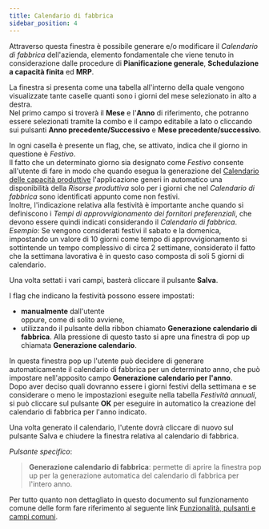 ```yaml
---
title: Calendario di fabbrica
sidebar_position: 4
---
```


Attraverso questa finestra è possibile generare e/o modificare il *Calendario di fabbrica* dell'azienda, elemento fondamentale che viene tenuto in considerazione dalle procedure di **Pianificazione generale**, **Schedulazione a capacità finita** ed **MRP**.

La finestra si presenta come una tabella all'interno della quale vengono visualizzate tante caselle quanti sono i giorni del mese selezionato in alto a destra.  
Nel primo campo si troverà il **Mese** e l'**Anno** di riferimento, che potranno essere selezionati tramite la combo e il campo editabile a lato o cliccando sui pulsanti **Anno precedente/Successivo** e **Mese precedente/successivo**.

In ogni casella è presente un flag, che, se attivato, indica che il giorno in questione è *Festivo*.  
Il fatto che un determinato giorno sia designato come *Festivo* consente all'utente di fare in modo che quando esegua la generazione del [Calendario delle capacità produttive](/docs/configurations/tables/production/productive-capacity-calendar)  l'applicazione generi in automatico una disponibilità della *Risorse produttiva* solo per i giorni che nel *Calendario di fabbrica* sono identificati appunto come non festivi.  
Inoltre, l'indicazione relativa alla festività è importante anche quando si definiscono i *Tempi di approvvigionamento dei fornitori preferenziali*, che devono essere quindi indicati considerando il *Calendario di fabbrica*.  
*Esempio*:
Se vengono considerati festivi il sabato e la domenica, impostando un valore di 10 giorni come tempo di approvvigionamento si sottintende un tempo complessivo di circa 2 settimane, considerato il fatto che la settimana lavorativa è in questo caso composta di soli 5 giorni di calendario.

Una volta settati i vari campi, basterà cliccare il pulsante **Salva**.

I flag che indicano la festività possono essere impostati:
- **manualmente** dall'utente  
oppure, come di solito avviene,   
- utilizzando il pulsante della ribbon chiamato **Generazione calendario di fabbrica**. Alla pressione di questo tasto si apre una finestra di pop up chiamata **Generazione calendario**.

In questa finestra pop up l'utente può decidere di generare automaticamente il calendario di fabbrica per un determinato anno, che può impostare nell'apposito campo **Generazione calendario per l'anno**.  
Dopo aver deciso quali dovranno essere i giorni festivi della settimana e se considerare o meno le impostazioni eseguite nella tabella *Festività annuali*, si può cliccare sul pulsante **OK** per eseguire in automatico la creazione del calendario di fabbrica per l'anno indicato.

Una volta generato il calendario, l'utente dovrà cliccare di nuovo sul pulsante Salva e chiudere la finestra relativa al calendario di fabbrica.

*Pulsante specifico*:  
> **Generazione calendario di fabbrica**: permette di aprire la finestra pop up per la generazione automatica del calendario di fabbrica per l'intero anno.

Per tutto quanto non dettagliato in questo documento sul funzionamento comune delle form fare riferimento al seguente link [Funzionalità, pulsanti e campi comuni](/docs/guide/common).